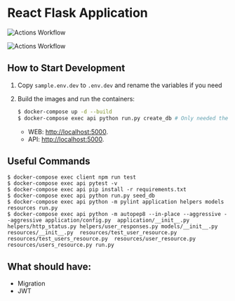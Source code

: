 # React Flask Application

![Actions Workflow](https://github.com/joaomarcuslf2/react-flask-application/workflows/Flask/badge.svg)

![Actions Workflow](https://github.com/joaomarcuslf2/react-flask-application/workflows/React/badge.svg)
## How to Start Development

1. Copy ```sample.env.dev``` to ```.env.dev``` and rename the variables if you need
2. Build the images and run the containers:

    ```sh
    $ docker-compose up -d --build
    $ docker-compose exec api python run.py create_db # Only needed the first time
    ```

    - WEB: [http://localhost:5000](http://localhost:5000).
    - API: [http://localhost:5000](http://localhost:5000).

## Useful Commands

```
$ docker-compose exec client npm run test
$ docker-compose exec api pytest -v
$ docker-compose exec api pip install -r requirements.txt
$ docker-compose exec api python run.py seed_db
$ docker-compose exec api python -m pylint application helpers models resources run.py
$ docker-compose exec api python -m autopep8 --in-place --aggressive --aggressive application/config.py  application/__init__.py helpers/http_status.py helpers/user_responses.py models/__init__.py resources/__init__.py  resources/test_user_resource.py  resources/test_users_resource.py  resources/user_resource.py  resources/users_resource.py run.py
```

## What should have:

- Migration
- JWT
